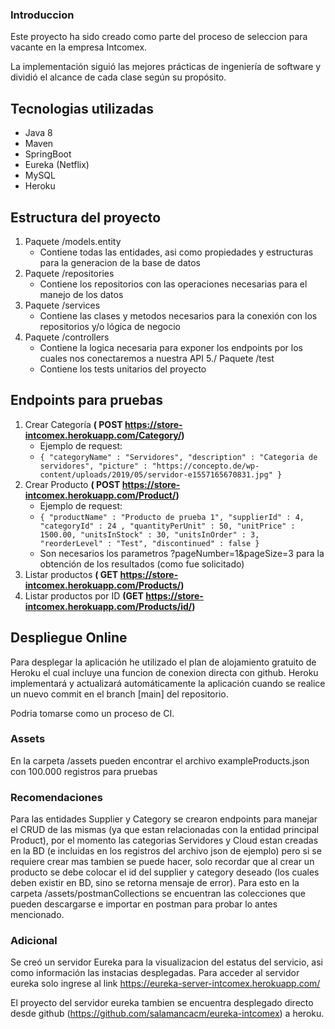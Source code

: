 ### Introduccion
Este proyecto ha sido creado como parte del proceso de seleccion para vacante en la empresa Intcomex.

La implementación siguió las mejores prácticas de ingeniería de software y dividió el alcance de cada clase según su propósito.

## Tecnologias utilizadas
- Java 8
- Maven
- SpringBoot
- Eureka (Netflix)
- MySQL
- Heroku

## Estructura del proyecto
1. Paquete /models.entity
    * Contiene todas las entidades, asi como propiedades y estructuras para la generacion de la base de datos
2. Paquete /repositories
    * Contiene los repositorios con las operaciones necesarias para el manejo de los datos
3. Paquete /services
    * Contiene las clases y metodos necesarios para la conexión con los repositorios y/o lógica de negocio
4. Paquete /controllers
    * Contiene la logica necesaria para exponer los endpoints por los cuales nos conectaremos a nuestra API
5./ Paquete /test
    * Contiene los tests unitarios del proyecto

## Endpoints para pruebas
1. Crear Categoría **( POST https://store-intcomex.herokuapp.com/Category/)**
    * Ejemplo de request: 
    * `{
      "categoryName" : "Servidores",
      "description" : "Categoria de servidores",
      "picture" : "https://concepto.de/wp-content/uploads/2019/05/servidor-e1557165670831.jpg"
      }`
2. Crear Producto **( POST https://store-intcomex.herokuapp.com/Product/)**
    * Ejemplo de request:
    * `{
      "productName" : "Producto de prueba 1",
      "supplierId" : 4,
      "categoryId" : 24 ,
      "quantityPerUnit" : 50,
      "unitPrice" : 1500.00,
      "unitsInStock" : 30,
      "unitsInOrder" : 3,
      "reorderLevel" : "Test",
      "discontinued" : false
      }`
    * Son necesarios los parametros ?pageNumber=1&pageSize=3 para la obtención de los resultados (como fue solicitado)
3. Listar productos **( GET https://store-intcomex.herokuapp.com/Products/)**
4. Listar productos por ID **(GET https://store-intcomex.herokuapp.com/Products/id/)**

## Despliegue Online
Para desplegar la aplicación he utilizado el plan de alojamiento gratuito de Heroku
el cual incluye una funcion de conexion directa con github.
Heroku implementará y actualizará automáticamente la aplicación cuando se realice un nuevo commit en el branch [main] del repositorio.

Podria tomarse como un proceso de CI.

### Assets
En la carpeta /assets pueden encontrar el archivo exampleProducts.json con 100.000 registros para pruebas

### Recomendaciones
Para las entidades Supplier y Category se crearon endpoints para manejar el CRUD de las mismas (ya que estan relacionadas con la entidad principal Product), por el momento las categorias Servidores y Cloud estan creadas en la BD (e incluidas en los registros del archivo json de ejemplo) pero si se requiere crear mas tambien se puede hacer, solo recordar que al crear un producto se debe colocar el id del supplier y category deseado (los cuales deben existir en BD, sino se retorna mensaje de error).
Para esto en la carpeta /assets/postmanCollections se encuentran las colecciones que pueden descargarse e importar en postman para probar lo antes mencionado.

### Adicional
Se creó un servidor Eureka para la visualizacion del estatus del servicio, asi como información las instacias desplegadas. Para acceder al servidor eureka solo ingrese al link https://eureka-server-intcomex.herokuapp.com/

El proyecto del servidor eureka tambien se encuentra desplegado directo desde github (https://github.com/salamancacm/eureka-intcomex) a heroku. 
